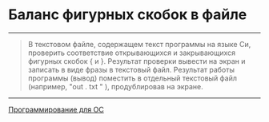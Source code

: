 # Баланс фигурных скобок в файле

***

> В текстовом файле, содержащем текст программы на языке Си, проверить соответствие открывающихся и закрывающихся фигурных скобок { и }. Результат проверки вывести на экран и записать в виде фразы в текстовый файл. Результат работы программы (вывод) поместить в отдельный текстовый файл (например, "out . txt " ), продублировав на экране.

***

[Программирование для ОС](https://github.com/comradeGoose/OS_Programming#%D0%B1%D0%B8%D0%BB%D0%B5%D1%82%D0%BD%D0%B0%D1%8F-%D0%BA%D0%B0%D1%81%D1%81%D0%B0)